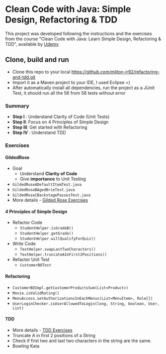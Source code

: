 # Clean Code with Java: Simple Design, Refactoring & TDD

This project was developed following the instructions and the exercises from the course "Clean Code with Java: Learn Simple Design, Refactoring & TDD", available by [Udemy](https://www.udemy.com/course/java-clean-code-with-refactoring-and-tdd/?referralCode=201A00544D2D754A688F)

## Clone, build and run
- Clone this repo to your local https://github.com/milton-jr92/refactoring-and-tdd.git
- Import it as a Maven project to your IDE, I used Eclipse =)
- After automatically install all dependencies, run the project as a JUnit Test, it should run all the 56 from 56 tests without error

### Summary

- **Step I** : Understand Clarity of Code (Unit Tests)
- **Step II**: Focus on 4 Principles of Simple Design
- **Step III**: Get started with Refactoring
- **Step IV** : Understand TDD

### Exercises

#### GildedRose
- Goal
	- Understand **Clarity of Code**
	- Give **importance** to Unit Testing
- `GildedRoseADefaultItemTest.java`
- `GildedRoseBAgedBrieTest.java`
- `GildedRoseCBackstagePassesTest.java`
- More details - [Gilded Rose Exercises](https://github.com/milton-jr92/refactoring-and-tdd/blob/main/GildedRoseProblemStatement.md)

#### 4 Principles of Simple Design
- Refactor Code
	- `StudentHelper.isGradeB()`
	- `StudentHelper.getGrade()`
	- `StudentHelper.willQualifyForQuiz()`
- Write Code
	- `TextHelper.swapLastTwoCharacters()`
	- `TextHelper.truncateAInFirst2Positions()`
- Refactor Unit Test
	- `CustomerBOTest`

#### Refactoring
- `CustomerBOImpl.getCustomerProductsSum(List<Product>)`
- `Movie.isValidRating()`
- `MenuAccess.setAuthorizationsInEachMenus(List<MenuItem>, Role[])`
- `UserLoginChecker.isUserAllowedToLogin(long, String, boolean, User, List)`

#### TDD
- More details - [TDD Exercises](https://github.com/milton-jr92/refactoring-and-tdd/blob/main/tdd.md)
- Truncate A in first 2 positions of a String
- Check if first two and last two characters in the string are the same.
- Bowling Kata
